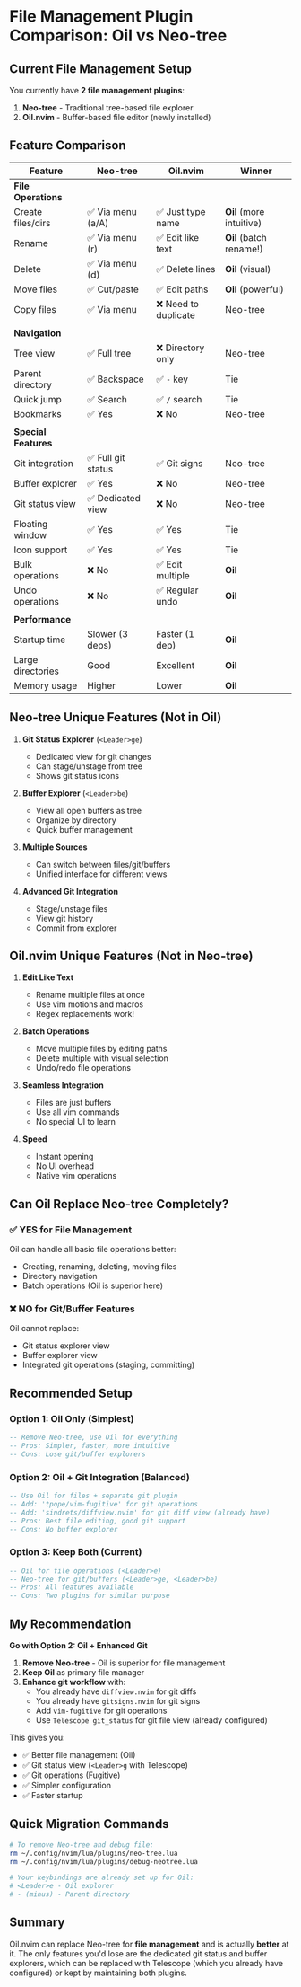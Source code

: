 # File Management Plugin Comparison: Oil vs Neo-tree

## Current File Management Setup

You currently have **2 file management plugins**:
1. **Neo-tree** - Traditional tree-based file explorer
2. **Oil.nvim** - Buffer-based file editor (newly installed)

## Feature Comparison

| Feature | Neo-tree | Oil.nvim | Winner |
|---------|----------|----------|---------|
| **File Operations** | | | |
| Create files/dirs | ✅ Via menu (a/A) | ✅ Just type name | **Oil** (more intuitive) |
| Rename | ✅ Via menu (r) | ✅ Edit like text | **Oil** (batch rename!) |
| Delete | ✅ Via menu (d) | ✅ Delete lines | **Oil** (visual) |
| Move files | ✅ Cut/paste | ✅ Edit paths | **Oil** (powerful) |
| Copy files | ✅ Via menu | ❌ Need to duplicate | Neo-tree |
| | | | |
| **Navigation** | | | |
| Tree view | ✅ Full tree | ❌ Directory only | Neo-tree |
| Parent directory | ✅ Backspace | ✅ `-` key | Tie |
| Quick jump | ✅ Search | ✅ `/` search | Tie |
| Bookmarks | ✅ Yes | ❌ No | Neo-tree |
| | | | |
| **Special Features** | | | |
| Git integration | ✅ Full git status | ✅ Git signs | Neo-tree |
| Buffer explorer | ✅ Yes | ❌ No | Neo-tree |
| Git status view | ✅ Dedicated view | ❌ No | Neo-tree |
| Floating window | ✅ Yes | ✅ Yes | Tie |
| Icon support | ✅ Yes | ✅ Yes | Tie |
| Bulk operations | ❌ No | ✅ Edit multiple | **Oil** |
| Undo operations | ❌ No | ✅ Regular undo | **Oil** |
| | | | |
| **Performance** | | | |
| Startup time | Slower (3 deps) | Faster (1 dep) | **Oil** |
| Large directories | Good | Excellent | **Oil** |
| Memory usage | Higher | Lower | **Oil** |

## Neo-tree Unique Features (Not in Oil)

1. **Git Status Explorer** (`<Leader>ge`)
   - Dedicated view for git changes
   - Can stage/unstage from tree
   - Shows git status icons

2. **Buffer Explorer** (`<Leader>be`)
   - View all open buffers as tree
   - Organize by directory
   - Quick buffer management

3. **Multiple Sources**
   - Can switch between files/git/buffers
   - Unified interface for different views

4. **Advanced Git Integration**
   - Stage/unstage files
   - View git history
   - Commit from explorer

## Oil.nvim Unique Features (Not in Neo-tree)

1. **Edit Like Text**
   - Rename multiple files at once
   - Use vim motions and macros
   - Regex replacements work!

2. **Batch Operations**
   - Move multiple files by editing paths
   - Delete multiple with visual selection
   - Undo/redo file operations

3. **Seamless Integration**
   - Files are just buffers
   - Use all vim commands
   - No special UI to learn

4. **Speed**
   - Instant opening
   - No UI overhead
   - Native vim operations

## Can Oil Replace Neo-tree Completely?

### ✅ **YES for File Management**
Oil can handle all basic file operations better:
- Creating, renaming, deleting, moving files
- Directory navigation
- Batch operations (Oil is superior here)

### ❌ **NO for Git/Buffer Features**
Oil cannot replace:
- Git status explorer view
- Buffer explorer view
- Integrated git operations (staging, committing)

## Recommended Setup

### Option 1: **Oil Only** (Simplest)
```lua
-- Remove Neo-tree, use Oil for everything
-- Pros: Simpler, faster, more intuitive
-- Cons: Lose git/buffer explorers
```

### Option 2: **Oil + Git Integration** (Balanced)
```lua
-- Use Oil for files + separate git plugin
-- Add: 'tpope/vim-fugitive' for git operations
-- Add: 'sindrets/diffview.nvim' for git diff view (already have)
-- Pros: Best file editing, good git support
-- Cons: No buffer explorer
```

### Option 3: **Keep Both** (Current)
```lua
-- Oil for file operations (<Leader>e)
-- Neo-tree for git/buffers (<Leader>ge, <Leader>be)
-- Pros: All features available
-- Cons: Two plugins for similar purpose
```

## My Recommendation

**Go with Option 2: Oil + Enhanced Git**

1. **Remove Neo-tree** - Oil is superior for file management
2. **Keep Oil** as primary file manager
3. **Enhance git workflow** with:
   - You already have `diffview.nvim` for git diffs
   - You already have `gitsigns.nvim` for git signs
   - Add `vim-fugitive` for git operations
   - Use `Telescope git_status` for git file view (already configured)

This gives you:
- ✅ Better file management (Oil)
- ✅ Git status view (`<Leader>g` with Telescope)
- ✅ Git operations (Fugitive)
- ✅ Simpler configuration
- ✅ Faster startup

## Quick Migration Commands

```bash
# To remove Neo-tree and debug file:
rm ~/.config/nvim/lua/plugins/neo-tree.lua
rm ~/.config/nvim/lua/plugins/debug-neotree.lua

# Your keybindings are already set up for Oil:
# <Leader>e - Oil explorer
# - (minus) - Parent directory
```

## Summary

Oil.nvim can replace Neo-tree for **file management** and is actually **better** at it. The only features you'd lose are the dedicated git status and buffer explorers, which can be replaced with Telescope (which you already have configured) or kept by maintaining both plugins.